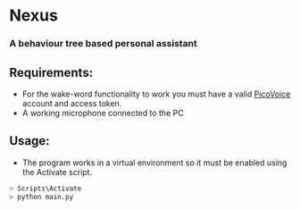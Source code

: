 # Nexus
### A behaviour tree based personal assistant

## Requirements:
* For the wake-word functionality to work you must have a valid [PicoVoice](https://picovoice.ai/) account and access token. 
* A working microphone connected to the PC

## Usage:
- The program works in a virtual environment so it must be enabled using the Activate script.
```bash
> Scripts\Activate
> python main.py
```

